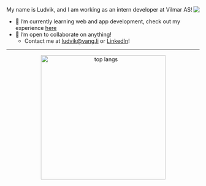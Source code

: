 <img align="right" src="https://visitor-badge.laobi.icu/badge?page_id=luddthree.luddthree" />
<!--<h1 align="center">
    <img src="https://readme-typing-svg.herokuapp.com/?font=Righteous&size=35&center=true&vCenter=true&width=500&height=70&duration=4000&lines=Hi+There!+👋;+I'm+Ludvik+Vangli!;" />
</h1>

<h3 align="center">My name is Ludvik, and I am working as an intern developer at Vilmar AS!</h3>-->
My name is Ludvik, and I am working as an intern developer at Vilmar AS!

- 🌱 I’m currently learning web and app development, check out my experience [here](https://github.com/luddthree?tab=repositories)
- 👯 I’m open to collaborate on anything!
    -  Contact me at ludvik@vang.li or [LinkedIn](https://linkedin.com/in/ludvikvangli)!


<hr>
<div align=center>
  <img width=325 align="center" src="https://github-readme-stats.vercel.app/api/top-langs/?username=luddthree&hide=HTML&langs_count=8&layout=compact&theme=react&border_radius=10&size_weight=0.5&count_weight=0.5&exclude_repo=worldtime_flutter-app,flutter_idapp,pisscounter,ibexa_blog,GlobalEHR-dGUARD,ibexa_gobike_course" alt="top langs" />
</div>
<!--
**luddthree/luddthree** is a ✨ _special_ ✨ repository because its `README.md` (this file) appears on your GitHub profile.

Here are some ideas to get you started:

- 🔭 I’m currently working on ...
- 🌱 I’m currently learning ...
- 👯 I’m looking to collaborate on ...
- 🤔 I’m looking for help with ...
- 💬 Ask me about ...
- 📫 How to reach me: ...
- 😄 Pronouns: ...
- ⚡ Fun fact: ...
-->
